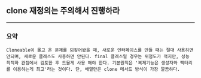## clone 재정의는 주의해서 진행하라

---

### 요약

`Cloneable이 몰고 온 문제를 되짚어봤을 때, 새로운 인터페이스를 만들 때는 절대
사용하면 안되며, 새로운 클래스도 사용하면 안된다.
final 클래스일 경우는 위험도가 적지만, 성능 최적화 관점에서 검토한 후 드물게 사용
해야 한다. 기본원칙은 '복제기능은 생성자와 팩터리를 이용하는게 최고'라는 것이다.
단, 배열만은 clone 메서드 방식이 가장 깔끔하다.`
